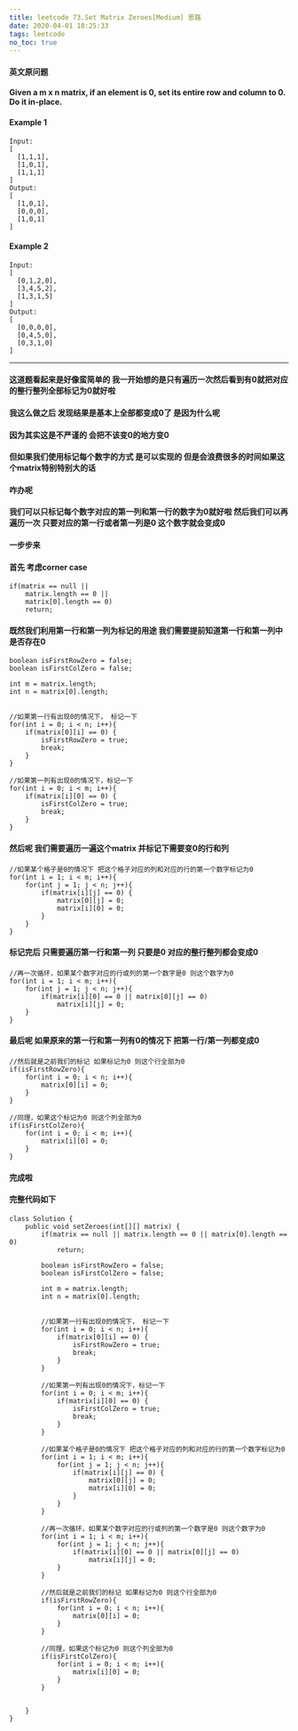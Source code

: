 ```yaml
---
title: leetcode 73.Set Matrix Zeroes[Medium] 思路
date: 2020-04-01 18:25:33
tags: leetcode
no_toc: true
---
```


#### 英文原问题
#### Given a m x n matrix, if an element is 0, set its entire row and column to 0. Do it in-place.

<!-- more -->

#### Example 1
```
Input: 
[
  [1,1,1],
  [1,0,1],
  [1,1,1]
]
Output: 
[
  [1,0,1],
  [0,0,0],
  [1,0,1]
]
```

#### Example 2
```
Input: 
[
  [0,1,2,0],
  [3,4,5,2],
  [1,3,1,5]
]
Output: 
[
  [0,0,0,0],
  [0,4,5,0],
  [0,3,1,0]
]
```

---
#### 这道题看起来是好像蛮简单的 我一开始想的是只有遍历一次然后看到有0就把对应的整行整列全部标记为0就好啦
#### 我这么做之后 发现结果是基本上全部都变成0了 是因为什么呢

#### 因为其实这是不严谨的 会把不该变0的地方变0 
#### 但如果我们使用标记每个数字的方式 是可以实现的 但是会浪费很多的时间如果这个matrix特别特别大的话

#### 咋办呢

#### 我们可以只标记每个数字对应的第一列和第一行的数字为0就好啦 然后我们可以再遍历一次 只要对应的第一行或者第一列是0 这个数字就会变成0

#### 一步步来

#### 首先 考虑corner case
```
if(matrix == null || 
    matrix.length == 0 || 
    matrix[0].length == 0)
    return;
```

#### 既然我们利用第一行和第一列为标记的用途 我们需要提前知道第一行和第一列中是否存在0 
```
boolean isFirstRowZero = false;
boolean isFirstColZero = false;

int m = matrix.length;
int n = matrix[0].length;


//如果第一行有出现0的情况下， 标记一下
for(int i = 0; i < n; i++){
    if(matrix[0][i] == 0) {
        isFirstRowZero = true;
        break;
    }
}

//如果第一列有出现0的情况下，标记一下
for(int i = 0; i < m; i++){
    if(matrix[i][0] == 0) {
        isFirstColZero = true;
        break;
    }
}
```
#### 然后呢 我们需要遍历一遍这个matrix 并标记下需要变0的行和列
```
//如果某个格子是0的情况下 把这个格子对应的列和对应的行的第一个数字标记为0
for(int i = 1; i < m; i++){
    for(int j = 1; j < n; j++){
        if(matrix[i][j] == 0) {
            matrix[0][j] = 0;
            matrix[i][0] = 0;
        }
    }
}
```

#### 标记完后 只需要遍历第一行和第一列 只要是0 对应的整行整列都会变成0
```
//再一次循环，如果某个数字对应的行或列的第一个数字是0 则这个数字为0
for(int i = 1; i < m; i++){
    for(int j = 1; j < n; j++){
        if(matrix[i][0] == 0 || matrix[0][j] == 0)
            matrix[i][j] = 0;
    }
}
```

#### 最后呢 如果原来的第一行和第一列有0的情况下 把第一行/第一列都变成0
```
//然后就是之前我们的标记 如果标记为0 则这个行全部为0
if(isFirstRowZero){
    for(int i = 0; i < n; i++){
        matrix[0][i] = 0;
    }
}

//同理，如果这个标记为0 则这个列全部为0
if(isFirstColZero){
    for(int i = 0; i < m; i++){
        matrix[i][0] = 0;
    }
}
```

#### 完成啦 
#### 完整代码如下
```
class Solution {
    public void setZeroes(int[][] matrix) {
        if(matrix == null || matrix.length == 0 || matrix[0].length == 0)
            return;
        
        boolean isFirstRowZero = false;
        boolean isFirstColZero = false;
        
        int m = matrix.length;
        int n = matrix[0].length;
        
        
        //如果第一行有出现0的情况下， 标记一下
        for(int i = 0; i < n; i++){
            if(matrix[0][i] == 0) {
                isFirstRowZero = true;
                break;
            }
        }
        
        //如果第一列有出现0的情况下，标记一下
        for(int i = 0; i < m; i++){
            if(matrix[i][0] == 0) {
                isFirstColZero = true;
                break;
            }
        }
        
        //如果某个格子是0的情况下 把这个格子对应的列和对应的行的第一个数字标记为0
        for(int i = 1; i < m; i++){
            for(int j = 1; j < n; j++){
                if(matrix[i][j] == 0) {
                    matrix[0][j] = 0;
                    matrix[i][0] = 0;
                }
            }
        }
        
        //再一次循环，如果某个数字对应的行或列的第一个数字是0 则这个数字为0
        for(int i = 1; i < m; i++){
            for(int j = 1; j < n; j++){
                if(matrix[i][0] == 0 || matrix[0][j] == 0)
                    matrix[i][j] = 0;
            }
        }
        
        //然后就是之前我们的标记 如果标记为0 则这个行全部为0
        if(isFirstRowZero){
            for(int i = 0; i < n; i++){
                matrix[0][i] = 0;
            }
        }
        
        //同理，如果这个标记为0 则这个列全部为0
        if(isFirstColZero){
            for(int i = 0; i < m; i++){
                matrix[i][0] = 0;
            }
        }
        
        
    }
}
```
